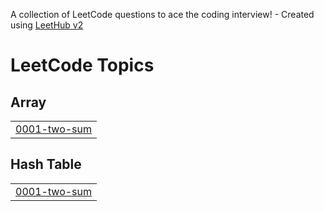 A collection of LeetCode questions to ace the coding interview! - Created using [LeetHub v2](https://github.com/arunbhardwaj/LeetHub-2.0)
<!---LeetCode Topics Start-->
# LeetCode Topics
## Array
|  |
| ------- |
| [0001-two-sum](https://github.com/LuongVanVo/LEETCODE/tree/master/0001-two-sum) |
## Hash Table
|  |
| ------- |
| [0001-two-sum](https://github.com/LuongVanVo/LEETCODE/tree/master/0001-two-sum) |
<!---LeetCode Topics End-->